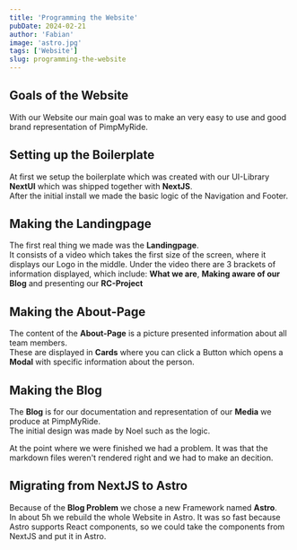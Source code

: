 ```yaml
---
title: 'Programming the Website'
pubDate: 2024-02-21
author: 'Fabian'
image: 'astro.jpg'
tags: ['Website']
slug: programming-the-website
---
```


## Goals of the Website

With our Website our main goal was to make an very easy to use and good brand representation of PimpMyRide.

## Setting up the Boilerplate

At first we setup the boilerplate which was created with our UI-Library **NextUI** which was shipped together with **NextJS**. </br>
After the initial install we made the basic logic of the Navigation and Footer.

## Making the Landingpage

The first real thing we made was the **Landingpage**. </br>
It consists of a video which takes the first size of the screen, where it displays our Logo in the middle. Under the video there are 3 brackets of information displayed, which include: **What we are**, **Making aware of our Blog** and presenting our **RC-Project**

## Making the About-Page

The content of the **About-Page** is a picture presented information about all team members. </br>
These are displayed in **Cards** where you can click a Button which opens a **Modal** with specific information about the person.

## Making the Blog

The **Blog** is for our documentation and representation of our **Media** we produce at PimpMyRide. </br>
The initial design was made by Noel such as the logic. 

At the point where we were finished we had a problem. It was that the markdown files weren't rendered right and we had to make an decition.

## Migrating from NextJS to Astro

Because of the **Blog Problem** we chose a new Framework named **Astro**. </br>
In about 5h we rebuild the whole Website in Astro. It was so fast because Astro supports React components, so we could take the components from NextJS and put it in Astro.